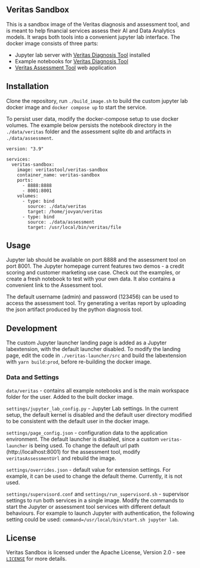 ## Veritas Sandbox

This is a sandbox image of the Veritas diagnosis and assessment tool, and is meant to help financial services assess their AI and Data Analytics models. It wraps both tools into a convenient jupyter lab interface. The docker image consists of three parts:

- Jupyter lab server with [Veritas Diagnosis Tool] installed
- Example notebooks for [Veritas Diagnosis Tool]
- [Veritas Assessment Tool] web application

## Installation

Clone the repository, run `./build_image.sh` to build the custom jupyter lab docker image and `docker compose up` to start the service.

To persist user data, modify the docker-compose setup to use docker volumes. The example below persists the notebook directory in the `./data/veritas` folder and the assessment sqlite db and artifacts in `./data/assessment`.

```
version: "3.9"

services:
  veritas-sandbox:
    image: veritastool/veritas-sandbox
    container_name: veritas-sandbox
    ports:
      - 8888:8888
      - 8001:8001
    volumes:
      - type: bind
        source: ./data/veritas
        target: /home/jovyan/veritas
      - type: bind
        source: ./data/assessment
        target: /usr/local/bin/veritas/file
```

## Usage

Jupyter lab should be available on port 8888 and the assessment tool on port 8001. The Jupyter homepage current features two demos - a credit scoring and customer marketing use case. Check out the examples, or create a fresh notebook to test with your own data. It also contains a convenient link to the Assessment tool.

The default username (admin) and password (123456) can be used to access the assessment tool. Try generating a veritas report by uploading the json artifact produced by the python diagnosis tool.

## Development

The custom Jupyter launcher landing page is added as a Jupyter labextension, with the default launcher disabled.
To modify the landing page, edit the code in `./veritas-launcher/src` and build the labextension with `yarn build:prod`, before re-building the docker image.

### Data and Settings

`data/veritas` - contains all example notebooks and is the main workspace folder for the user. Added to the built docker image.

`settings/jupyter_lab_config.py` - Jupyter Lab settings. In the current setup, the default kernel is disabled and the default user directory modified to be consistent with the default user in the docker image.

`settings/page_config.json` - configuration data to the application environment. The default launcher is disabled, since a custom `veritas-launcher` is being used. To change the default url path (http://localhost:8001) for the assessment tool, modify `veritasAssessmentUrl` and rebuild the image.

`settings/overrides.json` - default value for extension settings. For example, it can be used to change the default theme. Currently, it is not used.

`settings/supervisord.conf` and `settings/run_supervisord.sh` - supervisor settings to run both services in a single image. Modify the commands to start the Jupyter or assessment tool services with different default behaviours. For example to launch Jupyter with authentication, the following setting could be used: `command=/usr/local/bin/start.sh jupyter lab`.

## License

Veritas Sandbox is licensed under the Apache License, Version 2.0 - see [`LICENSE`](./LICENSE) for more details.

[veritas diagnosis tool]: https://github.com/veritas-toolkit/diagnosis-tool
[veritas assessment tool]: https://github.com/veritas-toolkit/assessment-tool
